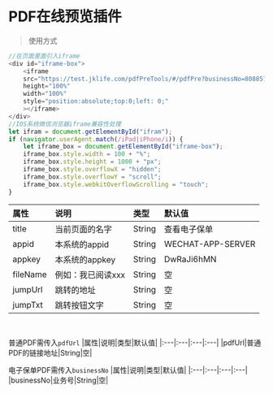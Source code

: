 
PDF在线预览插件
===
>使用方式
```javascript
//在页面里面引入iframe
<div id="iframe-box">
    <iframe
    src="https://test.jklife.com/pdfPreTools/#/pdfPre?businessNo=8088577873102568&jumpTxt=发送到"
    height="100%"
    width="100%"
    style="position:absolute;top:0;left: 0;"
    ></iframe>
</div>
//IOS系统微信浏览器iframe兼容性处理
let ifram = document.getElementById("ifram");
if (navigator.userAgent.match(/iPad|iPhone/i)) {
    let iframe_box = document.getElementById("iframe-box");
    iframe_box.style.width = 100 + "%";
    iframe_box.style.height = 1000 + "px";
    iframe_box.style.overflowX = "hidden";
    iframe_box.style.overflowY = "scroll";
    iframe_box.style.webkitOverflowScrolling = "touch";
}

```
|属性|说明|类型|默认值|
|:---|:---|:---|:---|
|title|当前页面的名字|String|查看电子保单|
|appid|本系统的appid|String|WECHAT-APP-SERVER|
|appkey|本系统的appkey|String|DwRaJi6hMN|
|fileName|例如：我已阅读xxx|String|空|
|jumpUrl|跳转的地址|String|空|
|jumpTxt|跳转按钮文字|String|空|
<br>

普通PDF需传入`pdfUrl`
|属性|说明|类型|默认值|
|:---|:---|:---|:---|
|pdfUrl|普通PDF的链接地址|String|空|
<br>

电子保单PDF需传入`businessNo`
|属性|说明|类型|默认值|
|:---|:---|:---|:---|
|businessNo|业务号|String|空|
<br>
